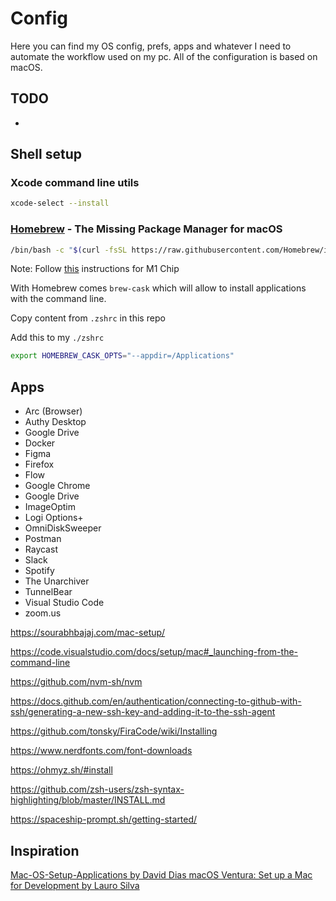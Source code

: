 # Config

Here you can find my OS config, prefs, apps and whatever I need to automate the workflow used on my pc. All of the configuration is based on macOS.

## TODO

-

## Shell setup

### Xcode command line utils
```sh
xcode-select --install
```
### [Homebrew](https://brew.sh) - The Missing Package Manager for macOS

```sh
/bin/bash -c "$(curl -fsSL https://raw.githubusercontent.com/Homebrew/install/HEAD/install.sh)"
```
Note: Follow [this](https://earthly.dev/blog/homebrew-on-m1/) instructions for M1 Chip

With Homebrew comes `brew-cask` which will allow to install applications with the command line.

Copy content from `.zshrc` in this repo

Add this to my `./zshrc`

```sh
export HOMEBREW_CASK_OPTS="--appdir=/Applications"
```

## Apps

- Arc (Browser)
- Authy Desktop
- Google Drive
- Docker
- Figma
- Firefox
- Flow
- Google Chrome
- Google Drive
- ImageOptim
- Logi Options+
- OmniDiskSweeper
- Postman
- Raycast
- Slack
- Spotify
- The Unarchiver
- TunnelBear
- Visual Studio Code
- zoom.us

https://sourabhbajaj.com/mac-setup/

https://code.visualstudio.com/docs/setup/mac#_launching-from-the-command-line

https://github.com/nvm-sh/nvm

https://docs.github.com/en/authentication/connecting-to-github-with-ssh/generating-a-new-ssh-key-and-adding-it-to-the-ssh-agent

https://github.com/tonsky/FiraCode/wiki/Installing

https://www.nerdfonts.com/font-downloads

https://ohmyz.sh/#install

https://github.com/zsh-users/zsh-syntax-highlighting/blob/master/INSTALL.md

https://spaceship-prompt.sh/getting-started/

## Inspiration
[Mac-OS-Setup-Applications by David Dias
](https://github.com/thedaviddias/Mac-OS-Setup-Applications)
[macOS Ventura: Set up a Mac for Development by Lauro Silva](https://www.laurosilva.com/posts/set-up-a-mac-for-development)
